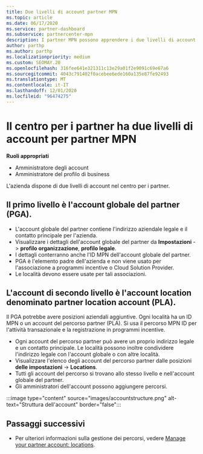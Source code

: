 ```yaml
---
title: Due livelli di account partner MPN
ms.topic: article
ms.date: 06/17/2020
ms.service: partner-dashboard
ms.subservice: partnercenter-mpn
description: I partner MPN possono apprendere i due livelli di account nel centro per i partner, l'account globale del partner (PGA) e l'account del partner location (PLA).
author: parthp
ms.author: parthp
ms.localizationpriority: medium
ms.custom: SEOMAY.20
ms.openlocfilehash: 316fee641e321311c13e29a01f2e9091c69e67a6
ms.sourcegitcommit: 4043c791402f0acebee6ede160a135e87fe92493
ms.translationtype: MT
ms.contentlocale: it-IT
ms.lasthandoff: 12/01/2020
ms.locfileid: "96474275"
---
```

# <a name="partner-center-has-two-levels-of-accounts-for-mpn-partners"></a>Il centro per i partner ha due livelli di account per partner MPN


**Ruoli appropriati**

- Amministratore degli account
- Amministratore del profilo di business


L'azienda dispone di due livelli di account nel centro per i partner.

## <a name="the-top-level-is-the-partner-global-account-pga"></a>Il primo livello è l'account globale del partner (PGA).

- L'account globale del partner contiene l'indirizzo aziendale legale e il contatto principale per l'azienda. 
- Visualizzare i dettagli dell'account globale del partner da **Impostazioni**  ->  **profilo organizzazione**, **profilo legale**.
- I dettagli conterranno anche l'ID MPN dell'account globale del partner. 
- PGA è l'elemento padre dell'azienda e non viene usato per l'associazione a programmi incentive o Cloud Solution Provider. 
- Le località devono essere usate per tali associazioni.

## <a name="the-second-level-account-is-the-location-account-called-partner-location-account-pla"></a>L'account di secondo livello è l'account location denominato partner location account (PLA).

Il PGA potrebbe avere posizioni aziendali aggiuntive. Ogni località ha un ID MPN o un account del percorso partner (PLA). Si usa il percorso MPN ID per l'attività transazionale e la registrazione in programmi incentive.

- Ogni account del percorso partner può avere un proprio indirizzo legale e un contatto principale. Le località possono inoltre condividere l'indirizzo legale con l'account globale o con altre località.
- Visualizzare l'elenco degli account del percorso partner dalle posizioni **delle impostazioni**  ->  **Locations**.
- Tutti gli account del percorso si trovano allo stesso livello e nell'account globale del partner.
- Gli amministratori dell'account possono aggiungere percorsi.

:::image type="content" source="images/accountstructure.png" alt-text="Struttura dell'account" border="false":::

## <a name="next-steps"></a>Passaggi successivi

- Per ulteriori informazioni sulla gestione dei percorsi, vedere [Manage your partner account: locations](manage-locations.md).
